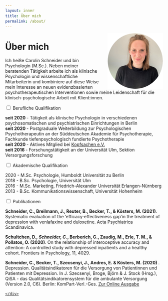 ```yaml
---
layout: inner
title: Über mich
permalink: /about/
---
```


<img src="https://raw.githubusercontent.com/carolinschneider/carolinschneider.github.io/master/img/lini%20(2).png" alt="" style="float:right;width:35%;margin-left:5%">

# Über mich
Ich heiße Carolin Schneider und bin Psychologin (M.Sc.). Neben meiner beratenden Tätigkeit arbeite ich als klinische Psychologin und wissenschaftliche Mitarbeiterin und kombiniere auf diese Weise mein Interesse an neuen evidenzbasierten psychotherapeutischen Interventionen sowie meine Leidenschaft für die klinisch-psychologische Arbeit mit Klient:innen. <br> 
<div class="wrap-collabsible">
  <input id="collapsible" class="toggle" type="checkbox">
  <label for="collapsible" class="lbl-toggle">Berufliche Qualifikation</label>
  <div class="collapsible-content">
    <div class="content-inner">
     <p>
       <b> seit 2020 </b> - Tätigkeit als klinische Psychologin in verschiedenen psychosomatischen und psychiatrischen Einrichtungen in Berlin <br />
       <b> seit 2020 </b> - Postgraduale Weiterbildung zur Psychologischen Psychotherapeutin an der Süddeutschen Akademie für Psychotherapie, Fachkunde tiefenpsychologisch fundierte Psychotherapie <br />
       <b> seit 2020 </b> - Aktives Mitglied bei <a href="https://www.kopfsachen.org/">Kopfsachen e.V. </a>  <br />
       <b> seit 2016 </b> - Forschungstätigkeit an der Universität Ulm, Sektion Versorgungsforschung </p>
    </div>
  </div>
</div>
<div class="wrap-collabsible">
  <input id="collapsible2" class="toggle" type="checkbox">
  <label for="collapsible2" class="lbl-toggle">Akademische Qualifikation</label>
  <div class="collapsible-content">
    <div class="content-inner">
     <p>
       2020 - M.Sc. Psychologie, Humboldt Universität zu Berlin <br />
       2018 - B.Sc. Psychologie, Universität Ulm <br />
       2016 - M.Sc. Marketing, Friedrich-Alexander Universität Erlangen-Nürnberg <br />
       2013 - B.Sc. Kommunikationswissenschaft, Universität Hohenheim </p>
    </div>
  </div>
</div>
<div class="wrap-collabsible">
  <input id="collapsible3" class="toggle" type="checkbox">
  <label for="collapsible3" class="lbl-toggle">Publikationen</label>
  <div class="collapsible-content">
    <div class="content-inner">
    <p>
<b>Schneider, C., Breilmann, J., Reuter, B., Becker, T., & Kösters, M. (2021)</b>. Systematic evaluation of the ‘efficacy‐effectiveness gap’in the treatment of depression with venlafaxine and duloxetine. Acta Psychiatrica Scandinavica. <br />

<b>Schultchen, D.*, Schneider, C.*, Berberich, G., Zaudig, M., Erle, T. M., & Pollatos, O. (2020)</b>. On the relationship of interoceptive accuracy and attention: A controlled study with depressed inpatients and a healthy cohort. Frontiers in Psychology, 11, 4029. <br />

<b> Schneider, C., Becker, T., Szecsenyi, J., Andres, E. & Kösters, M. (2020) </b>. Depression. Qualitätsindikatoren für die Versorgung von Patientinnen und Patienten mit Depression. In J. Szecsenyi, Broge, Björn & J. Stock (Hrsg.), QiSA - das Qualitätsindikatorensystem für die ambulante Versorgung (Version 2.0, C6). Berlin: KomPart-Verl.-Ges. <a href="https://https://www.aok-gesundheitspartner.de/imperia/md/gpp/bund/qisa/downloads/qisa_teil_c6_v2_0.pdf"> Zur Online Ausgabe 
  </p>
      
      	

    </div>
  </div>
</div>
